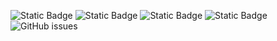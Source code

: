 ![Static Badge](https://img.shields.io/badge/blacklists-60-000000) ![Static Badge](https://img.shields.io/badge/blacklisted-2603611-cc0000) ![Static Badge](https://img.shields.io/badge/whitelisted-2245-00CC00) ![Static Badge](https://img.shields.io/badge/streaming_blacklist-28107-000000) ![GitHub issues](https://img.shields.io/github/issues/fabriziosalmi/blacklists)
